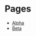 # Pages

- [Alpha](https://vHayatoYabusaki.github.io/d-actions/Alpha/)
- [Beta](https://vHayatoYabusaki.github.io/d-actions/Beta/)

